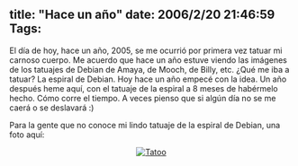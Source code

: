 title: "Hace un año"
date: 2006/2/20 21:46:59
Tags: 
---
El día de hoy, hace un año, 2005, se me ocurrió por primera vez tatuar mi carnoso cuerpo. Me acuerdo que hace un año estuve viendo las imágenes de los tatuajes de Debian de Amaya, de Mooch, de Billy, etc. ¿Qué me iba a tatuar? La espiral de Debian. Hoy hace un año empecé con la idea. Un año después heme aquí, con el tatuaje de la espiral a 8 meses de habérmelo hecho. Cómo corre el tiempo. A veces pienso que si algún día no se me caerá o se deslavará :)

Para la gente que no conoce mi lindo tatuaje de la espiral de Debian, una foto aquí:

<p align="center"><a target="_blank" href="http://www.damog.net/files/pics/tatoo01.jpg"><img alt="Tatoo" title="Tatoo" src="http://www.damog.net/files/pics/tatuaje-mini-01.jpg"/></a> </p>
